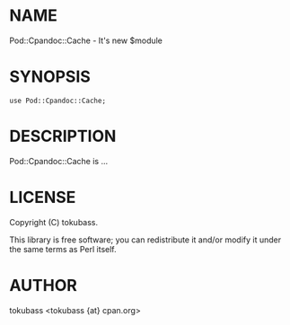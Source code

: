 # NAME

Pod::Cpandoc::Cache - It's new $module

# SYNOPSIS

    use Pod::Cpandoc::Cache;

# DESCRIPTION

Pod::Cpandoc::Cache is ...

# LICENSE

Copyright (C) tokubass.

This library is free software; you can redistribute it and/or modify
it under the same terms as Perl itself.

# AUTHOR

tokubass <tokubass {at} cpan.org>
